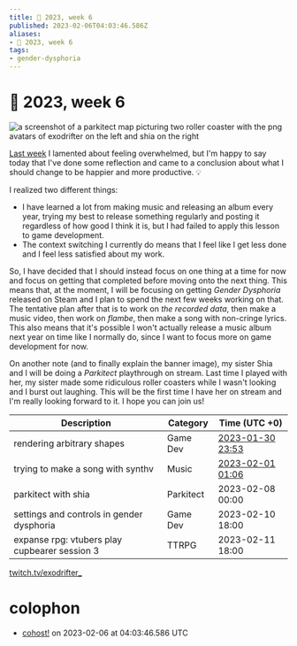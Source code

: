 ```yaml
---
title: 📅 2023, week 6
published: 2023-02-06T04:03:46.586Z
aliases:
- 📅 2023, week 6
tags:
- gender-dysphoria
---
```


# 📅 2023, week 6

![a screenshot of a parkitect map picturing two roller coaster with the png avatars of exodrifter on the left and shia on the right](20230206-banner6.png)

[Last week](https://cohost.org/exodrifter/post/931476-2023-week-5) I lamented about feeling overwhelmed, but I'm happy to say today that I've done some reflection and came to a conclusion about what I should change to be happier and more productive. 💡

I realized two different things:

- I have learned a lot from making music and releasing an album every year, trying my best to release something regularly and posting it regardless of how good I think it is, but I had failed to apply this lesson to game development.
- The context switching I currently do means that I feel like I get less done and I feel less satisfied about my work.

So, I have decided that I should instead focus on one thing at a time for now and focus on getting that completed before moving onto the next thing. This means that, at the moment, I will be focusing on getting _Gender Dysphoria_ released on Steam and I plan to spend the next few weeks working on that. The tentative plan after that is to work on _the recorded data_, then make a music video, then work on _flambe_, then make a song with non-cringe lyrics. This also means that it's possible I won't actually release a music album next year on time like I normally do, since I want to focus more on game development for now.

On another note (and to finally explain the banner image), my sister Shia and I will be doing a _Parkitect_ playthrough on stream. Last time I played with her, my sister made some ridiculous roller coasters while I wasn't looking and I burst out laughing. This will be the first time I have her on stream and I'm really looking forward to it. I hope you can join us!

|Description|Category|Time (UTC +0)|
|---|---|---|
|rendering arbitrary shapes|Game Dev|[2023-01-30 23:53](https://vods.exodrifter.space/2023/01/30/2353)|
|trying to make a song with synthv|Music|[2023-02-01 01:06](https://vods.exodrifter.space/2023/02/01/0106)|
|parkitect with shia|Parkitect|2023-02-08 00:00|
|settings and controls in gender dysphoria|Game Dev|2023-02-10 18:00|
|expanse rpg: vtubers play cupbearer session 3|TTRPG|2023-02-11 18:00|

[twitch.tv/exodrifter_](https://twitch.tv/exodrifter_)

# colophon

- [cohost!](https://cohost.org/exodrifter/post/970425-2023-week-6) on 2023-02-06 at 04:03:46.586 UTC
